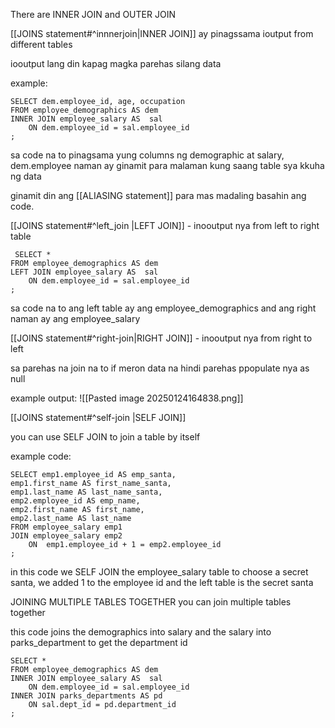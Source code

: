There are INNER JOIN and OUTER JOIN

[[JOINS statement#^innnerjoin|INNER JOIN]] ay pinagssama ioutput from different tables

iooutput lang din kapag magka parehas silang data

example:

```
SELECT dem.employee_id, age, occupation
FROM employee_demographics AS dem
INNER JOIN employee_salary AS  sal
	ON dem.employee_id = sal.employee_id
;

```

sa code na to pinagsama yung columns ng demographic at salary, dem.employee naman ay ginamit para malaman kung saang table sya kkuha ng data

ginamit din ang [[ALIASING statement]] para mas madaling basahin ang code.

[[JOINS statement#^left_join |LEFT JOIN]] - inooutput nya from left to right table

```
 SELECT *
FROM employee_demographics AS dem
LEFT JOIN employee_salary AS  sal
	ON dem.employee_id = sal.employee_id
;
```

sa code na to ang left table ay ang employee_demographics and ang right naman ay ang employee_salary


[[JOINS statement#^right-join|RIGHT JOIN]] - inooutput nya from right to left

sa parehas na join na to if meron data na hindi parehas ppopulate nya as null

example output:
![[Pasted image 20250124164838.png]]

[[JOINS statement#^self-join |SELF JOIN]] 

you can use SELF JOIN to join a table by itself

example code:

```
SELECT emp1.employee_id AS emp_santa,
emp1.first_name AS first_name_santa,
emp1.last_name AS last_name_santa,
emp2.employee_id AS emp_name,
emp2.first_name AS first_name,
emp2.last_name AS last_name
FROM employee_salary emp1
JOIN employee_salary emp2
	ON  emp1.employee_id + 1 = emp2.employee_id
;
```

in this code we SELF JOIN the employee_salary table to choose a secret santa, we added 1 to the employee id and the left table is the secret santa

JOINING MULTIPLE TABLES TOGETHER
you can join multiple tables together

this code joins the demographics into salary and the salary into parks_department to get the department id

```
SELECT *
FROM employee_demographics AS dem
INNER JOIN employee_salary AS  sal
	ON dem.employee_id = sal.employee_id
INNER JOIN parks_departments AS pd
	ON sal.dept_id = pd.department_id
;

```